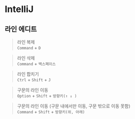 # IntelliJ 
## 라인 에디트


> 라인 복제   
`Command`  + `D` 


> 라인 삭제   
`Command` + `백스페이스`  


> 라인 합치기   
`Ctrl` + `Shift`  + `J` 

> 구문의 라인 이동   
`Option` + `Shift`  + `방향키(↑ ↓ ) `

> 구문의 라인 이동 (구문 내에서만 이동, 구문 밖으로 이동 못함)   
`Command` + `Shift`  + `방향키(위, 아래) `

